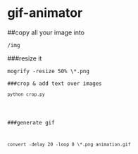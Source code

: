 # gif-animator


##copy all your image into <pre><code>/img
</code></pre>

###resize it
<pre><code>mogrify -resize 50% \*.png

###crop & add text over images
<pre><code>python crop.py
</code></pre>

###generate gif
<pre><code>convert -delay 20 -loop 0 \*.png animation.gif

